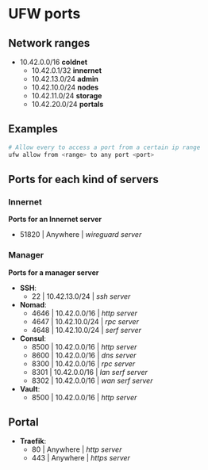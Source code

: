 # UFW ports

## Network ranges
* 10.42.0.0/16 **coldnet**
  * 10.42.0.1/32 **innernet**
  * 10.42.13.0/24 **admin**
  * 10.42.10.0/24 **nodes**
  * 10.42.11.0/24 **storage**
  * 10.42.20.0/24 **portals**

## Examples
```sh
# Allow every to access a port from a certain ip range
ufw allow from <range> to any port <port>
```

## Ports for each kind of servers
### Innernet
**Ports for an Innernet server**
* 51820 | Anywhere | *wireguard server*

### Manager
**Ports for a manager server**
* **SSH**:
  * 22   | 10.42.13.0/24 | *ssh server*
* **Nomad**:
  * 4646 | 10.42.0.0/16  | *http server*
  * 4647 | 10.42.10.0/24 | *rpc server*
  * 4648 | 10.42.10.0/24 | *serf server*
* **Consul**:
  * 8500 | 10.42.0.0/16 | *http server*
  * 8600 | 10.42.0.0/16 | *dns server*
  * 8300 | 10.42.0.0/16 | *rpc server*
  * 8301 | 10.42.0.0/16 | *lan serf server*
  * 8302 | 10.42.0.0/16 | *wan serf server*
* **Vault**:
  * 8500 | 10.42.0.0/16  | *http server*

## Portal
* **Traefik**:
  * 80  | Anywhere | *http server*
  * 443 | Anywhere | *https server*